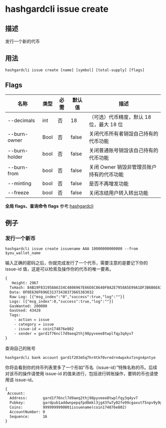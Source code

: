 # hashgardcli issue create

## 描述

发行一个新的代币

## 用法

```shell
hashgardcli issue create [name] [symbol] [total-supply] [flags]
```

## Flags

| 名称          | 类型 | 必需 | 默认值 | 描述                                    |
| ------------- | ---- | -------- | ------ | --------------------------------------- |
| --decimals    | int  | 否       | 18     | （可选）代币精度，默认 18 位，最大 18 位    |
| --burn-owner  | Bool | 否       | false  | 关闭代币所有者销毁自己持有的代币功能    |
| --burn-holder | bool | 否       | false  | 关闭普通账号销毁该自己持有的代币功能    |
| --burn-from   | bool | 否       | false  | 关闭 Owner 销毁非管理员账户持有的代币功能 |
| --minting     | bool | 否       | false  | 是否不再增发功能                        |
| --freeze      | bool | 否       | false  | 关闭冻结用户转入转出功能                |

**全局 flags、查询命令 flags** 参考:[hashgardcli](../README.md)

## 例子

### 发行一个新币

```shell
hashgardcli issue create issuename AAA 10000000000000 --from $you_wallet_name
```

输入正确的密码之后，你就完成发行了一个代币，需要注意的是要记下你的 issue-id 值，这是可以检索及操作你的代币的唯一要素。

```txt
{
   Height: 2967
  TxHash: 84B19F831958A6334C4806967E66E6C8640F0A2E7958A5E99A1DF3B6B6E6378C
  Data: 0F0E636F696E31373438373665383032
  Raw Log: [{"msg_index":"0","success":true,"log":""}]
  Logs: [{"msg_index":0,"success":true,"log":""}]
  GasWanted: 200000
  GasUsed: 43428
  Tags:
    - action = issue
    - category = issue
    - issue-id = coin174876e802
    - sender = gard1f76ncl7d9aeq2thj98pyveee8twplfqy3q4yv7
}
```

查询自己的账号

```shell
hashgardcli bank account gard1f203m5q7hr4tkf0vredrn4wpxkx7zngn4pntye
```

你将会看到你的持币列表里多了一个形如“币名（issue-id）”特殊名称的币。后续对该币的操作请使用 issue-id 的值来进行，包括进行转账操作，要转的币也请使用该 issue-id。

```txt
{
 Account:
  Address:       gard1f76ncl7d9aeq2thj98pyveee8twplfqy3q4yv7
  Pubkey:        gardpub1addwnpepqfpd8mkl3jg43fw7y02fe99cgaxutf5npv9y9gx9dvrrcdwl36shv694apw
  Coins:         9999999990001issuename(coin174876e802)
  AccountNumber: 0
  Sequence:      16
}
```
